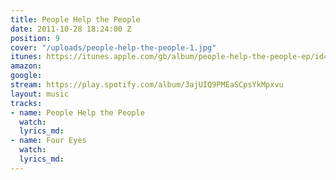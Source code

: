 ```yaml
---
title: People Help the People
date: 2011-10-28 18:24:00 Z
position: 9
cover: "/uploads/people-help-the-people-1.jpg"
itunes: https://itunes.apple.com/gb/album/people-help-the-people-ep/id473981658
amazon: 
google: 
stream: https://play.spotify.com/album/3ajUIQ9PMEaSCpsYkMpxvu
layout: music
tracks:
- name: People Help the People
  watch: 
  lyrics_md: 
- name: Four Eyes
  watch: 
  lyrics_md: 
---
```



